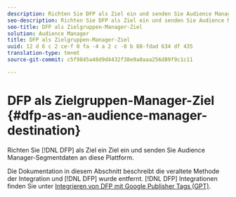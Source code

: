 ```yaml
---
description: Richten Sie DFP als Ziel ein und senden Sie Audience Manager-Segmentdaten an diese Plattform.
seo-description: Richten Sie DFP als Ziel ein und senden Sie Audience Manager-Segmentdaten an diese Plattform.
seo-title: DFP als Zielgruppen-Manager-Ziel
solution: Audience Manager
title: DFP als Zielgruppen-Manager-Ziel
uuid: 12 d 6 c 2 ce-f 0 fa -4 a 2 c -8 b 88-fdad 634 df 435
translation-type: tm+mt
source-git-commit: c5f9845a48d9d4432f38e9a0aaa256d89f9c1c11

---
```



# DFP als Zielgruppen-Manager-Ziel {#dfp-as-an-audience-manager-destination}

Richten Sie [!DNL DFP] als Ziel ein Ziel ein und senden Sie Audience Manager-Segmentdaten an diese Plattform.

Die Dokumentation in diesem Abschnitt beschreibt die veraltete Methode der Integration und [!DNL DFP] wurde entfernt. [!DNL DFP] Integrationen finden Sie unter [Integrieren von DFP mit Google Publisher Tags (GPT)](../integration/gpt-aam-destination/gpt-aam-requirements.md).
